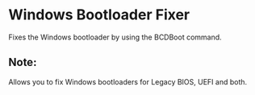# Windows Bootloader Fixer
Fixes the Windows bootloader by using the BCDBoot command.
## Note:
Allows you to fix Windows bootloaders for Legacy BIOS, UEFI and both.
